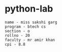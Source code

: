 # python-lab
```
name - miss sakshi garg
program - btech cs
section - o
rollno - 20
faculty - mr amir khan
cpi - 8.8
```

